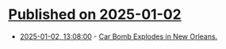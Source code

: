 # [Published on 2025-01-02](index.md)

* [2025-01-02, 13:08:00](https://soylentnews.org/breakingnews/article.pl?sid=25/01/02/1311218&from=rss) - [Car Bomb Explodes in New Orleans.](https://soylentnews.org/breakingnews/article.pl?sid=25/01/02/1311218&from=rss)
